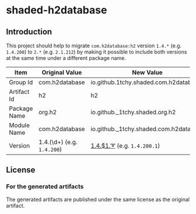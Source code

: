 # shaded-h2database

## Introduction

This project should help to migrate `com.h2database:h2` version `1.4.*` (e.g. `1.4.200`) to `2.*` (e.g. `2.1.212`) by
making it possible to include both versions at the same time under a different package name.

| Item         | Original Value             | New Value                                                                                                  |
|--------------|----------------------------|------------------------------------------------------------------------------------------------------------|
| Group Id     | com.h2database             | io.github.1tchy.shaded.com.h2database                                                                      |
| Artifact Id  | h2                         | h2                                                                                                         |
| Package Name | org.h2                     | io.github._1tchy.shaded.org.h2                                                                             |
| Module Name  | com.h2database             | io.github._1tchy.shaded.com.h2database                                                                     |
| Version      | 1.4.(\d+) (e.g. `1.4.200`) | [1.4.$1.➰](https://mvnrepository.com/artifact/io.github.1tchy.shaded.com.h2database/h2) (e.g. `1.4.200.1`) |

## License

### For the generated artifacts

The generated artifacts are published under the same license as the original artifact.
